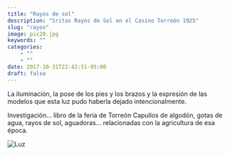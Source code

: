 ```yaml
---
title: "Rayos de sol"
description: "Sritas Rayos de Sol en el Casino Torreón 1925"
slug: "rayos"
image: pic20.jpg
keywords: ""
categories: 
    - ""
    - ""
date: 2017-10-31T22:42:51-05:00
draft: false
---
```

La iluminación, la pose de los pies y los brazos y la expresión de las modelos  que esta luz pudo haberla dejado intencionalmente.

Investigación... libro de la feria de Torreón
Capullos de algodón, gotas de agua, rayos de sol, aguadoras... relacionadas con la agricultura de esa época.

![Luz](https://claudiaguerreros.github.io/juliososa/img/pic20.jpg)
